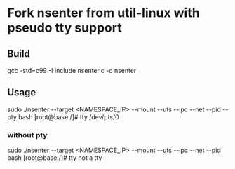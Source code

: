 # Fork nsenter from util-linux with pseudo tty support

## Build

gcc -std=c99 -I include nsenter.c -o nsenter

## Usage

sudo ./nsenter --target <NAMESPACE_IP> --mount --uts --ipc --net --pid --pty bash
[root@base /]# tty
/dev/pts/0

### without pty

sudo ./nsenter --target <NAMESPACE_IP> --mount --uts --ipc --net --pid bash
[root@base /]# tty
not a tty
